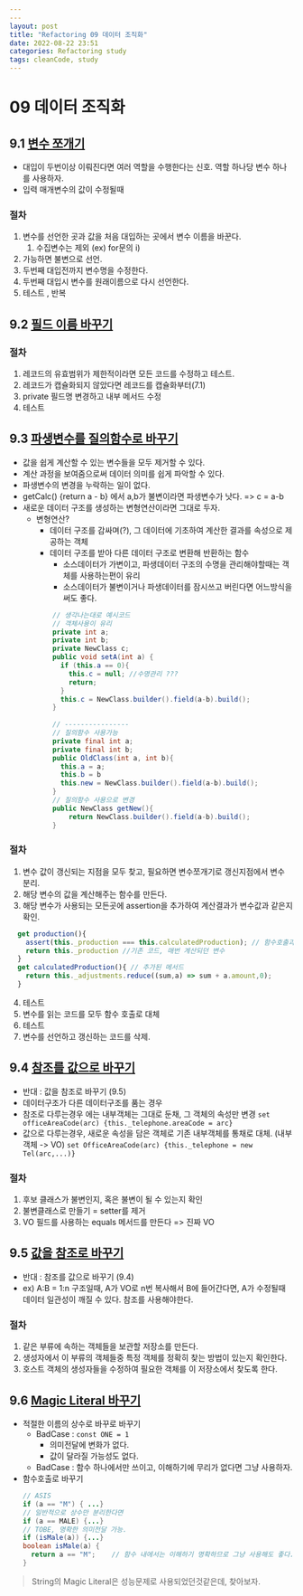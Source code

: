 ```yaml
---
---
layout: post
title: "Refactoring 09 데이터 조직화"
date: 2022-08-22 23:51
categories: Refactoring study
tags: cleanCode, study
---
```

# 09 데이터 조직화

## 9.1 [변수 쪼개기](https://refactoring.com/catalog/splitVariable.html)
- 대입이 두번이상 이뤄진다면 여러 역할을 수행한다는 신호. 역할 하나당 변수 하나를 사용하자.
- 입력 매개변수의 값이 수정될때
### 절차
1. 변수를 선언한 곳과 값을 처음 대입하는 곳에서 변수 이름을 바꾼다.
   1. 수집변수는 제외 (ex) for문의 i)
2. 가능하면 불변으로 선언.
3. 두번째 대입전까지 변수명을 수정한다.
4. 두번째 대입시 변수를 원래이름으로 다시 선언한다.
5. 테스트 , 반복


## 9.2 [필드 이름 바꾸기](https://refactoring.com/catalog/renameField.html)
### 절차
1. 레코드의 유효범위가 제한적이라면 모든 코드를 수정하고 테스트.
2. 레코드가 캡슐화되지 않았다면 레코드를 캡슐화부터(7.1)
3. private 필드명 변경하고 내부 메서드 수정
4. 테스트


## 9.3 [파생변수를 질의함수로 바꾸기](https://refactoring.com/catalog/replaceDerivedVariableWithQuery.html)
- 값을 쉽게 계산할 수 있는 변수들을 모두 제거할 수 있다.
- 계산 과정을 보여줌으로써 데이터 의미를 쉽게 파악할 수 있다.
- 파생변수의 변경을 누락하는 일이 없다.
- getCalc() {return a - b} 에서 a,b가 불변이라면 파생변수가 낫다. => c = a-b
- 새로운 데이터 구조를 생성하는 변형연산이라면 그대로 두자.
  - 변형연산?
    - 데이터 구조를 감싸며(?), 그 데이터에 기초하여 계산한 결과를 속성으로 제공하는 객체
    - 데이터 구조를 받아 다른 데이터 구조로 변환해 반환하는 함수
      - 소스데이터가 가변이고, 파생데이터 구조의 수명을 관리해야할때는 객체를 사용하는편이 유리
      - 소스데이터가 불변이거나 파생데이터를 잠시쓰고 버린다면 어느방식을 써도 좋다.
    ```java
        // 생각나는대로 예시코드
        // 객체사용이 유리
        private int a;
        private int b;
        private NewClass c;
        public void setA(int a) {
          if (this.a == 0){
            this.c = null; //수명관리 ???
            return;
          }
          this.c = NewClass.builder().field(a-b).build();
        }
        
        // ----------------
        // 질의함수 사용가능
        private final int a;
        private final int b;
        public OldClass(int a, int b){
          this.a = a;
          this.b = b
          this.new = NewClass.builder().field(a-b).build();
        }
        // 질의함수 사용으로 변경
        public NewClass getNew(){
            return NewClass.builder().field(a-b).build();
        }
    ```
      
### 절차
1. 변수 값이 갱신되는 지점을 모두 찾고, 필요하면 변수쪼개기로 갱신지점에서 변수 분리.
2. 해당 변수의 값을 계산해주는 함수를 만든다.
3. 해당 변수가 사용되는 모든곳에 assertion을 추가하여 계산결과가 변수값과 같은지 확인.
  ```js
    get production(){
      assert(this._production === this.calculatedProduction); // 함수호출과 값이 동일한지 확인
      return this._production //기존 코드, 매번 계산되던 변수
    }
    get calculatedProduction(){ // 추가된 메서드
      return this._adjustments.reduce((sum,a) => sum + a.amount,0);
    }
  ```
4. 테스트
5. 변수를 읽는 코드를 모두 함수 호출로 대체
6. 테스트
7. 변수를 선언하고 갱신하는 코드를 삭제.
    
## 9.4 [참조를 값으로 바꾸기](https://refactoring.com/catalog/changeReferenceToValue.html)
- 반대 : 값을 참조로 바꾸기 (9.5)
- 데이터구조가 다른 데이터구조를 품는 경우
- 참조로 다루는경우 에는 내부객체는 그대로 둔채, 그 객체의 속성만 변경  `set officeAreaCode(arc) {this._telephone.areaCode = arc}`
- 값으로 다루는경우, 새로운 속성을 담은 객체로 기존 내부객체를 통채로 대체. (내부객체 -> VO) `set OfficeAreaCode(arc) {this._telephone = new Tel(arc,...)}`
### 절차
1. 후보 클래스가 불변인지, 혹은 불변이 될 수 있는지 확인
2. 불변클래스로 만들기 = setter를 제거
3. VO 필드를 사용하는 equals 메서드를 만든다 => 진짜 VO

## 9.5 [값을 참조로 바꾸기](https://refactoring.com/catalog/changeValueToReference.html)
- 반대 : 참조를 값으로 바꾸기 (9.4)
- ex) A:B = 1:n 구조일때, A가 VO로 n번 복사해서 B에 들어간다면, A가 수정될때 데이터 일관성이 깨질 수 있다. 참조를 사용해야한다.
### 절차
1. 같은 부류에 속하는 객체들을 보관할 저장소를 만든다.
2. 생성자에서 이 부류의 객체들중 특정 객체를 정확히 찾는 방법이 있는지 확인한다.
3. 호스트 객체의 생성자들을 수정하여 필요한 객체를 이 저장소에서 찾도록 한다. 

## 9.6 [Magic Literal 바꾸기](https://refactoring.com/catalog/replaceMagicLiteral.html)
- 적절한 이름의 상수로 바꾸로 바꾸기
  - BadCase : `const ONE = 1` 
    - 의미전달에 변화가 없다.
    - 값이 달라질 가능성도 없다.
  - BadCase : 함수 하나에서만 쓰이고, 이해하기에 무리가 없다면 그냥 사용하자.
- 함수호출로 바꾸기
  ```java
  // ASIS
  if (a == "M") { ...}
  // 일반적으로 상수만 분리한다면
  if (a == MALE) {...}
  // TOBE, 명확한 의미전달 가능.
  if (isMale(a)) {...}
  boolean isMale(a) {
    return a == "M";    // 함수 내에서는 이해하기 명확하므로 그냥 사용해도 좋다.
  }
  ```
> String의 Magic Literal은 성능문제로 사용되었던것같은데, 찾아보자.